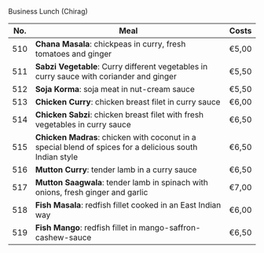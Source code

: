 Business Lunch (Chirag)

|No. | Meal | Costs|
|----|------|------|
510 | **Chana Masala**: chickpeas in curry, fresh tomatoes and ginger 	| €5,00
511 | **Sabzi Vegetable**: Curry different vegetables in curry sauce with coriander and ginger | 	€5,50
512 | **Soja Korma**: soja meat in nut-cream sauce 	| €5,50
513 | **Chicken Curry**: chicken breast filet in curry sauce |	€6,00
514 | **Chicken Sabzi**: chicken breast filet with fresh vegetables in curry sauce |	€6,50
515 | **Chicken Madras**: chicken with coconut in a special blend of spices for a delicious south Indian style |	€6,50
516 | **Mutton Curry**: tender lamb in a curry sauce |	€6,50
517 | **Mutton Saagwala**: tender lamb in spinach with onions, fresh ginger and garlic |	€7,00
518 | **Fish Masala**: redfish fillet cooked in an East Indian way |	€6,00
519 | **Fish Mango**: redfish fillet in mango-saffron-cashew-sauce |	€6,50
